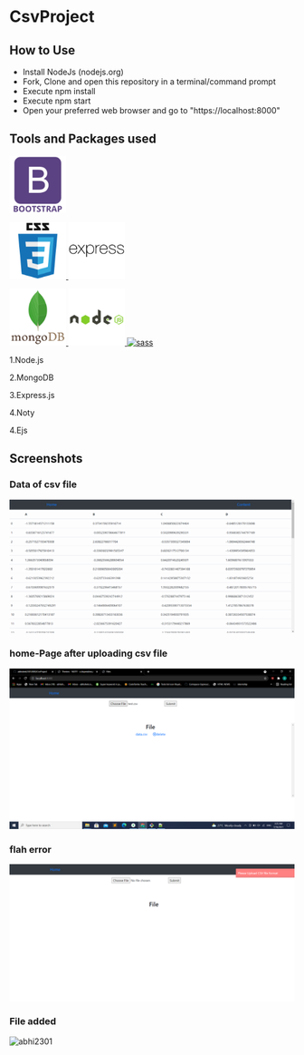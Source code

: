 # CsvProject

## How to Use
<ul>
  <li>
      Install NodeJs (nodejs.org)
    </li>
    <li>
    Fork, Clone and open this repository in a terminal/command prompt
    </li>
   
  <li>
  Execute npm install
    </li>
  <li>
Execute npm start
    </li>
   <li>
 Open your preferred web browser and go to "https://localhost:8000" 
      
  </li>
</ul>


## Tools and Packages used
<p align="left"> <a href="https://getbootstrap.com" target="_blank"> 
  <img src="https://raw.githubusercontent.com/devicons/devicon/master/icons/bootstrap/bootstrap-plain-wordmark.svg" alt="bootstrap" width="100" height="100"/> </a> 


 <a href="https://www.w3schools.com/css/" target="_blank"> <img src="https://raw.githubusercontent.com/devicons/devicon/master/icons/css3/css3-original-wordmark.svg" alt="css3" width="100" height="100"/> </a>
  <a href="https://expressjs.com" target="_blank"> <img src="https://raw.githubusercontent.com/devicons/devicon/master/icons/express/express-original-wordmark.svg" alt="express" width="100" height="100"/> </a>

</p>
 <p align="left">
  <a href="https://www.mongodb.com/" target="_blank"> <img src="https://raw.githubusercontent.com/devicons/devicon/master/icons/mongodb/mongodb-original-wordmark.svg" alt="mongodb" width="100" height="100"/> </a>
  <a href="https://nodejs.org" target="_blank"> <img src="https://raw.githubusercontent.com/devicons/devicon/master/icons/nodejs/nodejs-original-wordmark.svg" alt="nodejs" width="100" height="100"/> </a> 
  <a href="https://sass-lang.com" target="_blank"> <img src="https://ned.im/noty/_media/noty-v3-logo.png" alt="sass" width="100" height="100"/> </a> </p>
 
 </p>


  <p>
1.Node.js
  </p>

<p>
  
  </p>
  <p>
  2.MongoDB 
  </p>
  <p>
  3.Express.js
  </p>
   <p>
  4.Noty
  </p>
   <p>
  4.Ejs
  </p>
 

## Screenshots
<h3>Data of csv file</h3>
<div>
 
<img src="ScreenshotsCsv/data.png" alt="abhi2301">

  </div>
  <h3>home-Page after uploading csv file</h3>
    <div>
 
<img src="ScreenshotsCsv/Home page.png" alt="abhi2301">

  </div>
  
   <h3>flah error </h3>
    <div>
 
<img src="ScreenshotsCsv/notcsvformat.png" alt="abhi2301">

  </div>
  
   <h3>File added</h3>
    <div>
 
 <img src="ScreenshotsCsv/added" alt="abhi2301">

  </div>
  
   

